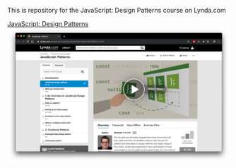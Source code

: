 This is repository for the JavaScript: Design Patterns course on Lynda.com

[JavaScript: Design Patterns](https://www.lynda.com/JavaScript-tutorials/JavaScript-Patterns/758642-2.html)
![Screenshot](screenshot.png)